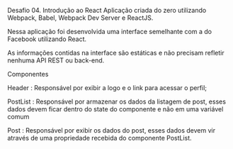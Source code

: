 Desafio 04. Introdução ao React
Aplicação criada do zero utilizando Webpack, Babel, Webpack Dev Server e ReactJS.

Nessa aplicação foi desenvolvida uma interface semelhante com a do Facebook utilizando React.

As informações contidas na interface são estáticas e não precisam refletir nenhuma API REST ou back-end.



Componentes

Header : Responsável por exibir a logo e o link para acessar o perfil;

PostList : Responsável por armazenar os dados da listagem de post, esses dados devem ficar dentro do state do componente e não em uma variável comum

Post : Responsável por exibir os dados do post, esses dados devem vir através de uma propriedade recebida do componente PostList.